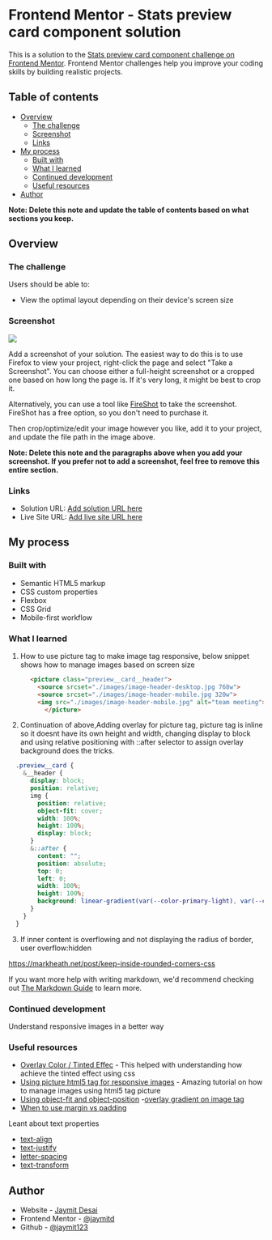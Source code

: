 # Frontend Mentor - Stats preview card component solution

This is a solution to the [Stats preview card component challenge on Frontend Mentor](https://www.frontendmentor.io/challenges/stats-preview-card-component-8JqbgoU62). Frontend Mentor challenges help you improve your coding skills by building realistic projects. 

## Table of contents

- [Overview](#overview)
  - [The challenge](#the-challenge)
  - [Screenshot](#screenshot)
  - [Links](#links)
- [My process](#my-process)
  - [Built with](#built-with)
  - [What I learned](#what-i-learned)
  - [Continued development](#continued-development)
  - [Useful resources](#useful-resources)
- [Author](#author)

**Note: Delete this note and update the table of contents based on what sections you keep.**

## Overview

### The challenge

Users should be able to:

- View the optimal layout depending on their device's screen size

### Screenshot

![](./screenshot.jpg)

Add a screenshot of your solution. The easiest way to do this is to use Firefox to view your project, right-click the page and select "Take a Screenshot". You can choose either a full-height screenshot or a cropped one based on how long the page is. If it's very long, it might be best to crop it.

Alternatively, you can use a tool like [FireShot](https://getfireshot.com/) to take the screenshot. FireShot has a free option, so you don't need to purchase it. 

Then crop/optimize/edit your image however you like, add it to your project, and update the file path in the image above.

**Note: Delete this note and the paragraphs above when you add your screenshot. If you prefer not to add a screenshot, feel free to remove this entire section.**

### Links

- Solution URL: [Add solution URL here](https://your-solution-url.com)
- Live Site URL: [Add live site URL here](https://your-live-site-url.com)

## My process

### Built with

- Semantic HTML5 markup
- CSS custom properties
- Flexbox
- CSS Grid
- Mobile-first workflow


### What I learned

1. How to use picture tag to make image tag responsive, below snippet shows how to manage images based on screen size

```html
      <picture class="preview__card__header">
        <source srcset="./images/image-header-desktop.jpg 768w">
        <source srcset="./images/image-header-mobile.jpg 320w">
        <img src="./images/image-header-mobile.jpg" alt="team meeting">
          </picture>    
```


2. Continuation of above,Adding overlay for picture tag, picture tag is inline so it doesnt have its own height and width, changing display to block and using relative positioning with ::after selector to assign overlay background does the tricks.
```css
  .preview__card {
    &__header {
      display: block;
      position: relative;
      img {
        position: relative;
        object-fit: cover;
        width: 100%;
        height: 100%;
        display: block;
      }     
      &::after {
        content: "";
        position: absolute;
        top: 0;
        left: 0;
        width: 100%;
        height: 100%;
        background: linear-gradient(var(--color-primary-light), var(--color-primary-light));
      }
    }
  }
```

3. If inner content is overflowing and not displaying the radius of border, user overflow:hidden

https://markheath.net/post/keep-inside-rounded-corners-css





If you want more help with writing markdown, we'd recommend checking out [The Markdown Guide](https://www.markdownguide.org/) to learn more.


### Continued development
Understand responsive images in a better way

### Useful resources

- [Overlay Color / Tinted Effec](https://css-tricks.com/tinted-images-multiple-backgrounds/) - This helped with understanding how achieve the tinted effect using css
- [Using picture html5 tag for responsive images](https://www.smashingmagazine.com/2014/05/responsive-images-done-right-guide-picture-srcset/) - Amazing tutorial on how to manage images using html5 tag picture
- [Using object-fit and object-position](https://www.sitepoint.com/using-css-object-fit-object-position-properties/)
-[overlay gradient on image tag]()
- [When to use margin vs padding](https://stackoverflow.com/questions/2189452/when-to-use-margin-vs-padding-in-css)

Leant about text properties
- [text-align](https://css-tricks.com/almanac/properties/t/text-align/)
- [text-justify](https://css-tricks.com/almanac/properties/t/text-justify/)
- [letter-spacing](https://css-tricks.com/almanac/properties/l/letter-spacing/)
- [text-transform](https://www.w3schools.com/cssref/pr_text_text-transform.asp)



## Author

- Website - [Jaymit Desai](https://www.jaymitdesai.com)
- Frontend Mentor - [@jaymitd](https://www.frontendmentor.io/profile/jaymitd)
- Github - [@jaymit123](https://github.com/jaymit123)

